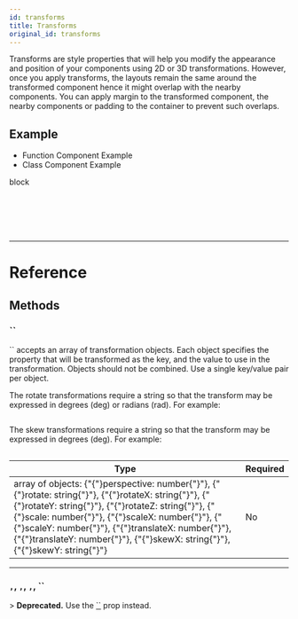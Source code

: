 ```yaml
---
id: transforms
title: Transforms
original_id: transforms
---
```


Transforms are style properties that will help you modify the appearance and position of your components using 2D or 3D transformations. However, once you apply transforms, the layouts remain the same around the transformed component hence it might overlap with the nearby components. You can apply margin to the transformed component, the nearby components or padding to the container to prevent such overlaps.

## Example

<div className="toggler">
  <ul role="tablist" className="toggle-syntax">
    <li id="functional" className="button-functional" aria-selected="false" role="tab" tabIndex={0} aria-controls="functionaltab" onClick="displayTabs('syntax', 'functional')">
      Function Component Example
    </li>
    <li id="classical" className="button-classical" aria-selected="false" role="tab" tabIndex={0} aria-controls="classicaltab" onClick="displayTabs('syntax', 'classical')">
      Class Component Example
    </li>
  </ul>
</div>

block

```SnackPlayer name=Transforms



```

```SnackPlayer name=Transforms



```

---

# Reference

## Methods

### ``

`` accepts an array of transformation objects. Each object specifies the property that will be transformed as the key, and the value to use in the transformation. Objects should not be combined. Use a single key/value pair per object.

The rotate transformations require a string so that the transform may be expressed in degrees (deg) or radians (rad). For example:

```js
```

The skew transformations require a string so that the transform may be expressed in degrees (deg). For example:

```js
```

| Type                                                                                                                                                                                                                                                                                                                                                  | Required |
| ----------------------------------------------------------------------------------------------------------------------------------------------------------------------------------------------------------------------------------------------------------------------------------------------------------------------------------------------------- | -------- |
| array of objects: {"{"}perspective: number{"}"}, {"{"}rotate: string{"}"}, {"{"}rotateX: string{"}"}, {"{"}rotateY: string{"}"}, {"{"}rotateZ: string{"}"}, {"{"}scale: number{"}"}, {"{"}scaleX: number{"}"}, {"{"}scaleY: number{"}"}, {"{"}translateX: number{"}"}, {"{"}translateY: number{"}"}, {"{"}skewX: string{"}"}, {"{"}skewY: string{"}"} | No       |

---

### `,`, `,`, `,`, ``

&gt; **Deprecated.** Use the [``](transforms#transform) prop instead.

